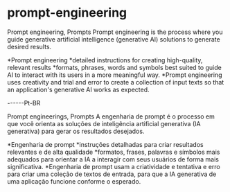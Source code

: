 # prompt-engineering
Prompt engineering, Prompts
Prompt engineering is the process where you guide generative artificial intelligence (generative AI) solutions to generate desired results.

*Prompt engineering
*detailed instructions for creating high-quality, relevant results
*formats, phrases, words and symbols best suited to guide AI to interact with its users in a more meaningful way.
*Prompt engineering uses creativity and trial and error to create a collection of input texts so that an application's generative AI works as expected.

------Pt-BR

Prompt engineerings, Prompts
A engenharia de prompt é o processo em que você orienta as soluções de inteligência artificial generativa (IA generativa) para gerar os resultados desejados. 

*Engenharia de prompt
*instruções detalhadas para criar resultados relevantes e de alta qualidade
*formatos, frases, palavras e símbolos mais adequados para orientar a IA a interagir com seus usuários de forma mais significativa. 
*Engenharia de prompt usam a criatividade e tentativa e erro para criar uma coleção de textos de entrada, para que a IA generativa de uma aplicação funcione conforme o esperado.
